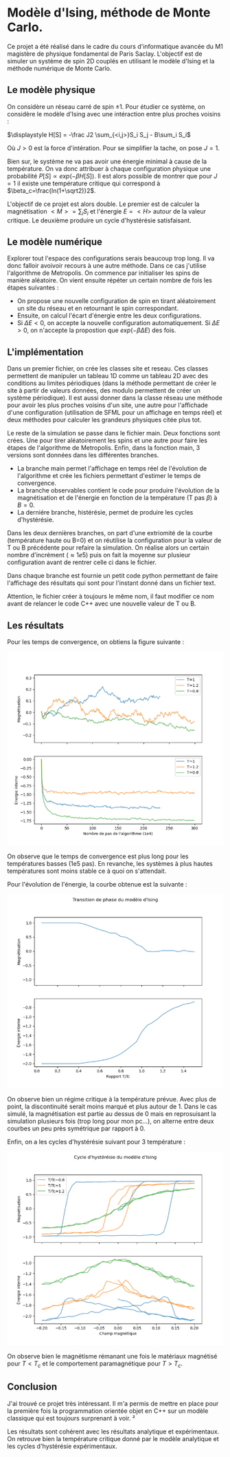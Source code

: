 # Modèle d'Ising, méthode de Monte Carlo.

Ce projet a été réalisé dans le cadre du cours d'informatique avancée du M1 magistère de physique fondamental de Paris Saclay. L'objectif est de simuler un système de spin 2D couplés en utilisant le modèle d'Ising et la méthode numérique de Monte Carlo. 

## Le modèle physique

On considère un réseau carré de spin $\pm1$. Pour étudier ce système, on considère le modèle d'Ising avec une intéraction entre plus proches voisins : 

$\displaystyle H[S] = -\frac J2 \sum_{<i,j>}S_i S_j - B\sum_i S_i$

Où $J> 0$ est la force d'intération. Pour se simplifier la tache, on pose $J=1$. 

Bien sur, le système ne va pas avoir une énergie minimal à cause de la température. On va donc attribuer à chaque configuration physique une probabilité $P[S]\propto exp(-\beta H[S])$. Il est alors possible de montrer que pour $J=1$ il existe une température critique qui correspond à $\beta_c=\frac{ln(1+\sqrt2)}2$. 

L'objectif de ce projet est alors double. Le premier est de calculer la magnétisation $\displaystyle <M>=\sum_i S_i$ et l'énergie $E=<H>$ autour de la valeur critique. Le deuxième produire un cycle d'hystérésie satisfaisant.

## Le modèle numérique

Explorer tout l'espace des configurations serais beaucoup trop long. Il va donc falloir avoivoir recours à une autre méthode. Dans ce cas j'utilise l'algorithme de Metropolis. On commence par initialiser les spins de manière aléatoire. On vient ensuite répéter un certain nombre de fois les étapes suivantes : 

- On propose une nouvelle configuration de spin en tirant aléatoirement un site du réseau et en retournant le spin correspondant. 
- Ensuite, on calcul l'écart d'énergie entre les deux configurations.
- Si $\Delta E < 0$, on accepte la nouvelle configuration automatiquement. Si $\Delta E > 0$, on n'accepte la propostion que $exp(-\beta \Delta E)$ des fois. 

## L'implémentation

Dans un premier fichier, on crée les classes site et reseau. Ces classes permettent de manipuler un tableau 1D comme un tableau 2D avec des conditions au limites périodiques (dans la méthode permettant de créer le site à partir de valeurs données, des modulo permettent de créer un système périodique). Il est aussi donner dans la classe réseau une méthode pour avoir les plus proches voisins d'un site, une autre pour l'affichade d'une configuration (utilisation de SFML pour un affichage en temps réel) et deux méthodes pour calculer les grandeurs physiques citée plus tot. 


Le reste de la simulation se passe dans le fichier main. Deux fonctions sont crées. Une pour tirer aléatoirement les spins et une autre pour faire les étapes de l'algorithme de Metropolis. Enfin, dans la fonction main, 3 versions sont données dans les différentes branches. 

- La branche main permet l'affichage en temps réel de l'évolution de l'algorithme et crée les fichiers permettant d'estimer le temps de convergence. 
- La branche observables contient le code pour produire l'évolution de la magnétisation et de l'énergie en fonction de la température (T pas $\beta$) à $B = 0$.
- La derniére branche, histérésie, permet de produire les cycles d'hystérésie. 

Dans les deux dernières branches, on part d'une extriomité de la courbe (température haute ou B=0) et on réutilise la configuration pour la valeur de T ou B précédente pour refaire la simulation. On réalise alors un certain nombre d'incrément ($\approx 1e5$) puis on fait la moyenne sur plusieur configuration avant de rentrer celle ci dans le fichier.

Dans chaque branche est fournie un petit code python permettant de faire l'affichage des résultats qui sont pour l'instant donné dans un fichier text.

Attention, le fichier créer à toujours le même nom, il faut modifier ce nom avant de relancer le code C++ avec une nouvelle valeur de T ou B.

## Les résultats

Pour les temps de convergence, on obtiens la figure suivante : 

![image](Evolution.png)

On observe que le temps de convergence est plus long pour les températures basses (1e5 pas). En revanche, les systèmes à plus hautes températures sont moins stable ce à quoi on s'attendait.

Pour l'évolution de l'énergie, la courbe obtenue est la suivante : 

![image](transistion.png)

On observe bien un régime critique à la température prévue. Avec plus de point, la discontinuité serait moins marqué et plus autour de 1. Dans le cas simulé, la magnétisation est partie au dessus de 0 mais en reprosuisant la simulation plusieurs fois (trop long pour mon pc...), on alterne entre deux courbes un peu près symétrique par rapport à 0.

Enfin, on a les cycles d'hystérésie suivant pour 3 température : 

![image](Hystérésie.png)

On observe bien le magnétisme rémanant une fois le matériaux magnétisé pour $T < T_c$ et le comportement paramagnétique pour $T>T_c$.

## Conclusion

J'ai trouvé ce projet très intéressant. Il m'a permis de mettre en place pour la première fois la programmation orientée objet en C++ sur un modèle classique qui est toujours surprenant à voir. ²

Les résultats sont cohérent avec les résultats analytique et expérimentaux. On retrouve bien la température critique donné par le modèle analytique et les cycles d'hystérésie expérimentaux. 

